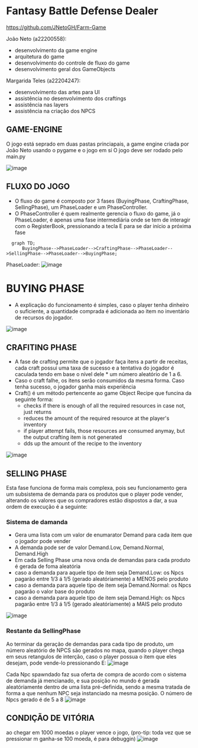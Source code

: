 # Fantasy Battle Defense Dealer
https://github.com/JNetoGH/Farm-Game

João Neto (a22200558):
- desenvolvimento da game  engine
- arquitetura do game
- desenvolvimento do controle de fluxo do game
- desenvolvimento geral dos GameObjects

Margarida Teles (a22204247):
- desenvolvimento das artes para UI
- assistência no desenvolvimento dos craftings
- assistência nas layers
- assistência na criação dos NPCS


## GAME-ENGINE
O jogo está seprado em duas pastas princiapais, a game engine criada por João Neto usando o pygame e o jogo em sí
O jogo deve ser rodado pelo main.py

![image](https://user-images.githubusercontent.com/24737993/206813666-cb213cbe-fb15-4cb6-be44-aa9d5d06cde8.png)



## FLUXO DO JOGO
- O fluxo do game é composto por 3 fases (BuyingPhase, CraftingPhase, SellingPhase), um PhaseLoader e um PhaseController.
- O PhaseController é quem realmente gerencia o fluxo do game, já o PhaseLoader, é apenas uma fase intermediária onde se tem de interagir com o RegisterBook, pressionando a tecla E para se dar início a próxima fase

```mermaid
  graph TD;
      BuyingPhase-->PhaseLoader-->CraftingPhase-->PhaseLoader-->SellingPhase-->PhaseLoader-->BuyingPhase;
```

PhaseLoader:
![image](https://user-images.githubusercontent.com/24737993/206810769-d1908a96-f739-414c-90b1-5932ccde436e.png)

# BUYING PHASE
- A explicação do funcionamento é simples, caso o player tenha dinheiro o suficiente, a quantidade comprada é adicionada ao item no inventário de recursos do jogador.


![image](https://user-images.githubusercontent.com/24737993/206812259-bb08fbbb-35dd-4875-aa36-3724feb488e5.png)


## CRAFITING PHASE
- A fase de crafting permite que o jogador faça itens a partir de receitas, cada craft possui uma taxa de sucesso e a tentativa do jogador é caculada tendo em base o nível dele * um número aleatório de 1 a 6.
- Caso o craft falhe, os itens serão consumidos da mesma forma.
Caso tenha sucesso, o jogador ganha mais experiência
- Craft() é um método pertencente ao game Object Recipe que funcina da seguinte forma:
  - checks if there is enough of all the required resources in case not, just returns
  - reduces the amount of the required resource at the player's inventory
  - if player attempt fails, those resources are consumed anymay, but the output crafting item is not generated
  - dds up the amount of the recipe to the inventory

![image](https://user-images.githubusercontent.com/24737993/206812318-b2ae6a8d-0230-4216-9061-d635424a3fe8.png)


## SELLING PHASE
Esta fase funciona de forma mais complexa, pois seu funcionamento gera um subsistema de demanda para os produtos que o player pode vender, alterando os valores que os compradores estão dispostos a dar, a sua ordem de execução é a seguinte:

### Sistema de damanda
- Gera uma lista com um valor de enumarator Demand para cada item que o jogador pode vender
- A demanda pode ser de valor Demand.Low, Demand.Normal, Demand.High
- Em cada Selling Phase uma nova onda de demandas para cada produto é gerada de foma aleatória
- caso a demanda para aquele tipo de item seja Demand.Low: os Npcs pagarão entre 1/3 á 1/5 (gerado aleatóriamente) a MENOS pelo produto
- caso a demanda para aquele tipo de item seja Demand.Normal: os Npcs pagarão o valor base do produto
- caso a demanda para aquele tipo de item seja Demand.High: os Npcs pagarão entre 1/3 á 1/5 (gerado aleatóriamente) a MAIS pelo produto

![image](https://user-images.githubusercontent.com/24737993/206813192-f8746d01-6c45-4c5a-94fe-d134f1d71aa3.png)


### Restante da SellingPhase
Ao terminar da geração de demandas para cada tipo de produto, um número aleatório de NPCS são gerados no mapa, quando o player chega em seus retangulos de interção, caso o player possua o item que eles desejam, pode vende-lo pressionando E:
  ![image](https://user-images.githubusercontent.com/24737993/206813108-e6e38d64-a8e5-489f-abf0-7070525be5ac.png)

Cada Npc spawndado faz sua oferta de compra de acordo com o sistema de demanda já mencianado, e sua posição no mundo é gerada aleatóriamente dentro de uma lista pré-definida, sendo a mesma tratada de forma a que nenhum NPC seja instanciado na mesma posição.
O número de Npcs gerado é de 5 a 8
![image](https://user-images.githubusercontent.com/24737993/206813441-197b956d-0ae4-43e6-8093-4d3e7d651e4d.png)

## CONDIÇÃO DE VITÓRIA
ao chegar em 1000 moedas o player vence o jogo, (pro-tip: toda vez que se pressionar m ganha-se 100 moeda, é para debuggin)
![image](https://user-images.githubusercontent.com/24737993/206813548-9f6a2a64-f3f7-40f2-a58f-a4d34c43a660.png)




